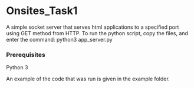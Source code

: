 # Onsites_Task1


A simple socket server that serves html applications to a specified port using GET method from HTTP.
To run the python script, copy the files, and enter the command: 
python3 app_server.py

### Prerequisites
Python 3 

An example of the code that was run is given in the example folder.